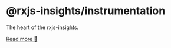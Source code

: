 # @rxjs-insights/instrumentation

The heart of the rxjs-insights.

[Read more 📖](https://github.com/ksz-ksz/rxjs-insights/blob/master/README.md)
